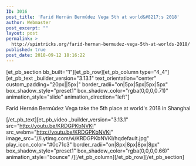 ```yaml
---
ID: 3016
post_title: 'Farid Hernán Bermúdez Vega 5th at world&#8217;s 2018'
author: Webmaster
post_excerpt: ""
layout: post
permalink: >
  http://spintricks.org/farid-hernan-bermudez-vega-5th-at-worlds-2018/
published: true
post_date: 2018-09-12 18:16:22
---
```

[et_pb_section bb_built="1"][et_pb_row][et_pb_column type="4_4"][et_pb_text _builder_version="3.13.1" text_orientation="center" custom_padding="20px||5px|" border_radii="on|5px|5px|5px|5px" box_shadow_style="preset1" box_shadow_color="rgba(0,0,0,0.71)" animation_style="slide" animation_direction="left"]

Farid Hernán Bermúdez Vega take the 5th place at world's 2018 in Shanghai

[/et_pb_text][et_pb_video _builder_version="3.13.1" src="http://youtu.be/KRDGPKbNVKI" src_webm="http://youtu.be/KRDGPKbNVKI" image_src="//i.ytimg.com/vi/KRDGPKbNVKI/hqdefault.jpg" play_icon_color="#0c71c3" border_radii="on|8px|8px|8px|8px" box_shadow_style="preset1" box_shadow_color="rgba(0,0,0,0.66)" animation_style="bounce" /][/et_pb_column][/et_pb_row][/et_pb_section]